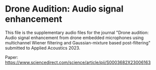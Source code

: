 # Drone Audition:  Audio signal enhancement


This file is the supplementary audio files for the journal "Drone audition: Audio signal enhancement from drone embedded microphones using multichannel Wiener filtering and Gaussian-mixture based post-filtering" submitted to Applied Acoustics 2023.

Paper: https://www.sciencedirect.com/science/article/pii/S0003682X23006163
